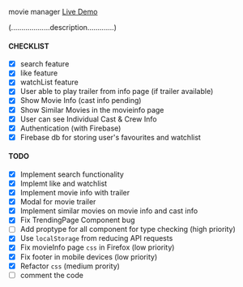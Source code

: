 movie manager
[Live Demo](https://movie-base.netlify.com)





(...................description.............)



#### CHECKLIST

- [x] search feature
- [x] like feature
- [x] watchList feature
- [x] User able to play trailer from info page (if trailer available)
- [x] Show Movie Info (cast info pending)
- [x] Show Similar Movies in the movieinfo page
- [x] User can see Individual Cast & Crew Info
- [x] Authentication (with Firebase)
- [x] Firebase db for storing user's favourites and watchlist

#### TODO

- [x] Implement search functionality
- [x] Implemt like and watchlist
- [x] Implement movie info with trailer
- [x] Modal for movie trailer
- [x] Implement similar movies on movie info and     cast info
- [x] Fix TrendingPage Component bug
- [ ] Add proptype for all component for type checking (high priority)
- [x] Use `localStorage` from reducing API requests
- [x] Fix movieInfo page `css` in Firefox (low priority)
- [x] Fix footer in mobile devices (low priority)
- [x] Refactor `css` (medium prority)
- [ ] comment the code
